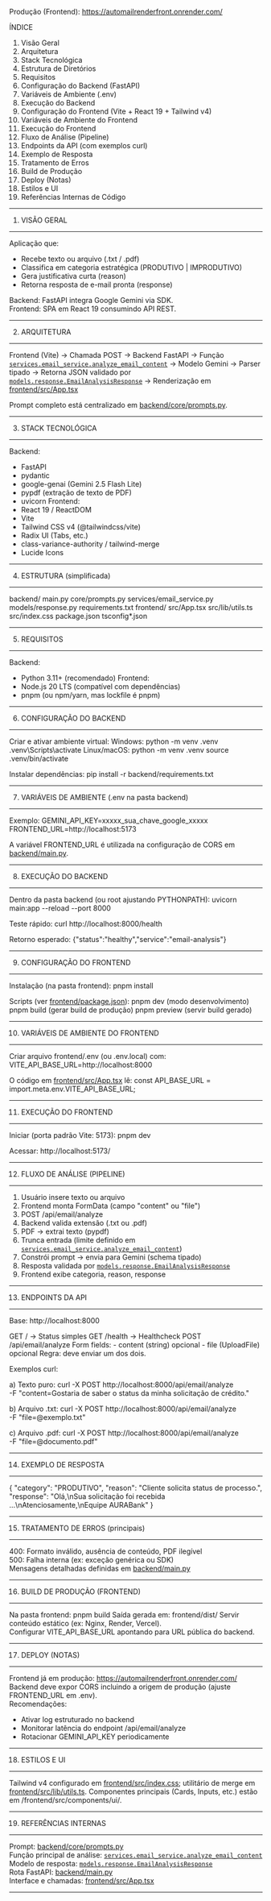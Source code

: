 
Produção (Frontend): https://automailrenderfront.onrender.com/

ÍNDICE

1. Visão Geral
2. Arquitetura
3. Stack Tecnológica
4. Estrutura de Diretórios
5. Requisitos
6. Configuração do Backend (FastAPI)
7. Variáveis de Ambiente (.env)
8. Execução do Backend
9. Configuração do Frontend (Vite + React 19 + Tailwind v4)
10. Variáveis de Ambiente do Frontend
11. Execução do Frontend
12. Fluxo de Análise (Pipeline)
13. Endpoints da API (com exemplos curl)
14. Exemplo de Resposta
15. Tratamento de Erros
16. Build de Produção
17. Deploy (Notas)
18. Estilos e UI
19. Referências Internas de Código

---

1. VISÃO GERAL

---

Aplicação que:

- Recebe texto ou arquivo (.txt / .pdf)
- Classifica em categoria estratégica (PRODUTIVO | IMPRODUTIVO)
- Gera justificativa curta (reason)
- Retorna resposta de e-mail pronta (response)

Backend: FastAPI integra Google Gemini via SDK.  
Frontend: SPA em React 19 consumindo API REST.

---

2. ARQUITETURA

---

Frontend (Vite) -> Chamada POST -> Backend FastAPI -> Função
[`services.email_service.analyze_email_content`](backend/services/email_service.py) ->
Modelo Gemini -> Parser tipado -> Retorna JSON validado por
[`models.response.EmailAnalysisResponse`](backend/models/response.py) -> Renderização em
[frontend/src/App.tsx](frontend/src/App.tsx)

Prompt completo está centralizado em [backend/core/prompts.py](backend/core/prompts.py).

---

3. STACK TECNOLÓGICA

---

Backend:

- FastAPI
- pydantic
- google-genai (Gemini 2.5 Flash Lite)
- pypdf (extração de texto de PDF)
- uvicorn
  Frontend:
- React 19 / ReactDOM
- Vite
- Tailwind CSS v4 (@tailwindcss/vite)
- Radix UI (Tabs, etc.)
- class-variance-authority / tailwind-merge
- Lucide Icons

---

4. ESTRUTURA (simplificada)

---

backend/
main.py
core/prompts.py
services/email_service.py
models/response.py
requirements.txt
frontend/
src/App.tsx
src/lib/utils.ts
src/index.css
package.json
tsconfig\*.json

---

5. REQUISITOS

---

Backend:

- Python 3.11+ (recomendado)
  Frontend:
- Node.js 20 LTS (compatível com dependências)
- pnpm (ou npm/yarn, mas lockfile é pnpm)

---

6. CONFIGURAÇÃO DO BACKEND

---

Criar e ativar ambiente virtual:
Windows:
python -m venv .venv
.venv\Scripts\activate
Linux/macOS:
python -m venv .venv
source .venv/bin/activate

Instalar dependências:
pip install -r backend/requirements.txt

---

7. VARIÁVEIS DE AMBIENTE (.env na pasta backend)

---

Exemplo:
GEMINI_API_KEY=xxxxx_sua_chave_google_xxxxx
FRONTEND_URL=http://localhost:5173

A variável FRONTEND_URL é utilizada na configuração de CORS em [backend/main.py](backend/main.py).

---

8. EXECUÇÃO DO BACKEND

---

Dentro da pasta backend (ou root ajustando PYTHONPATH):
uvicorn main:app --reload --port 8000

Teste rápido:
curl http://localhost:8000/health

Retorno esperado:
{"status":"healthy","service":"email-analysis"}

---

9. CONFIGURAÇÃO DO FRONTEND

---

Instalação (na pasta frontend):
pnpm install

Scripts (ver [frontend/package.json](frontend/package.json)):
pnpm dev (modo desenvolvimento)
pnpm build (gerar build de produção)
pnpm preview (servir build gerado)

---

10. VARIÁVEIS DE AMBIENTE DO FRONTEND

---

Criar arquivo frontend/.env (ou .env.local) com:
VITE_API_BASE_URL=http://localhost:8000

O código em [frontend/src/App.tsx](frontend/src/App.tsx) lê:
const API_BASE_URL = import.meta.env.VITE_API_BASE_URL;

---

11. EXECUÇÃO DO FRONTEND

---

Iniciar (porta padrão Vite: 5173):
pnpm dev

Acessar:
http://localhost:5173/

---

12. FLUXO DE ANÁLISE (PIPELINE)

---

1. Usuário insere texto ou arquivo
2. Frontend monta FormData (campo "content" ou "file")
3. POST /api/email/analyze
4. Backend valida extensão (.txt ou .pdf)
5. PDF -> extrai texto (pypdf)
6. Trunca entrada (limite definido em [`services.email_service.analyze_email_content`](backend/services/email_service.py))
7. Constrói prompt -> envia para Gemini (schema tipado)
8. Resposta validada por [`models.response.EmailAnalysisResponse`](backend/models/response.py)
9. Frontend exibe categoria, reason, response

---

13. ENDPOINTS DA API

---

Base: http://localhost:8000

GET / -> Status simples
GET /health -> Healthcheck
POST /api/email/analyze
Form fields: - content (string) opcional - file (UploadFile) opcional
Regra: deve enviar um dos dois.

Exemplos curl:

a) Texto puro:
curl -X POST http://localhost:8000/api/email/analyze \
 -F "content=Gostaria de saber o status da minha solicitação de crédito."

b) Arquivo .txt:
curl -X POST http://localhost:8000/api/email/analyze \
 -F "file=@exemplo.txt"

c) Arquivo .pdf:
curl -X POST http://localhost:8000/api/email/analyze \
 -F "file=@documento.pdf"

---

14. EXEMPLO DE RESPOSTA

---

{
"category": "PRODUTIVO",
"reason": "Cliente solicita status de processo.",
"response": "Olá,\nSua solicitação foi recebida ...\nAtenciosamente,\nEquipe AURABank"
}

---

15. TRATAMENTO DE ERROS (principais)

---

400: Formato inválido, ausência de conteúdo, PDF ilegível  
500: Falha interna (ex: exceção genérica ou SDK)  
Mensagens detalhadas definidas em [backend/main.py](backend/main.py)

---

16. BUILD DE PRODUÇÃO (FRONTEND)

---

Na pasta frontend:
pnpm build
Saída gerada em: frontend/dist/
Servir conteúdo estático (ex: Nginx, Render, Vercel).  
Configurar VITE_API_BASE_URL apontando para URL pública do backend.

---

17. DEPLOY (NOTAS)

---

Frontend já em produção: https://automailrenderfront.onrender.com/  
Backend deve expor CORS incluindo a origem de produção (ajuste FRONTEND_URL em .env).  
Recomendações:

- Ativar log estruturado no backend
- Monitorar latência do endpoint /api/email/analyze
- Rotacionar GEMINI_API_KEY periodicamente

---

18. ESTILOS E UI

---

Tailwind v4 configurado em [frontend/src/index.css](frontend/src/index.css); utilitário de merge em
[frontend/src/lib/utils.ts](frontend/src/lib/utils.ts). Componentes principais (Cards, Inputs, etc.)
estão em /frontend/src/components/ui/.

---

19. REFERÊNCIAS INTERNAS

---

Prompt: [backend/core/prompts.py](backend/core/prompts.py)  
Função principal de análise: [`services.email_service.analyze_email_content`](backend/services/email_service.py)  
Modelo de resposta: [`models.response.EmailAnalysisResponse`](backend/models/response.py)  
Rota FastAPI: [backend/main.py](backend/main.py)  
Interface e chamadas: [frontend/src/App.tsx](frontend/src/App.tsx)

---
